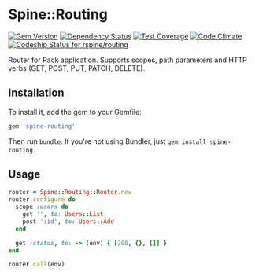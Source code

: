 # Spine::Routing

[![Gem Version](https://badge.fury.io/rb/spine-routing.svg)](http://badge.fury.io/rb/spine-routing)
[![Dependency Status](https://gemnasium.com/rspine/routing.svg)](https://gemnasium.com/rspine/routing)
[![Test Coverage](https://codeclimate.com/github/rspine/routing/badges/coverage.svg)](https://codeclimate.com/github/rspine/routing/coverage)
[![Code Climate](https://codeclimate.com/github/rspine/routing/badges/gpa.svg)](https://codeclimate.com/github/rspine/routing)
[ ![Codeship Status for rspine/routing](https://codeship.com/projects/f340c940-e121-0132-7351-0acdf541758b/status?branch=master)](https://codeship.com/projects/81073)

Router for Rack application. Supports scopes, path parameters and HTTP verbs
(GET, POST, PUT, PATCH, DELETE).

## Installation

To install it, add the gem to your Gemfile:

```ruby
gem 'spine-routing'
```

Then run `bundle`. If you're not using Bundler, just `gem install spine-routing`.

## Usage

```ruby
router = Spine::Routing::Router.new
router.configure do
  scope :users do
    get '', to: Users::List
    post ':id', to: Users::Add
  end

  get :status, to: -> (env) { [200, {}, []] }
end

router.call(env)
```
